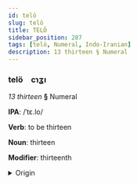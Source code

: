 ```yaml
---
id: telö
slug: telö
title: TELÖ
sidebar_position: 287
tags: [telö, Numeral, Indo-Iranian]
description: 13 thirteen § Numeral
---
```


### telö&emsp;<span kind="abugida">cɿʓı</span>

*13 thirteen* **§** Numeral

**IPA**: /ˈtɛ.lo/

**Verb**: to be thirteen

**Noun**: thirteen

**Modifier**: thirteenth

<details>
    <summary>Origin</summary>
    Hajong তেৰ terô /'tɛ.ɹɔ/<br/>
    <em>Indo-Iranian Language Family</em>
</details>